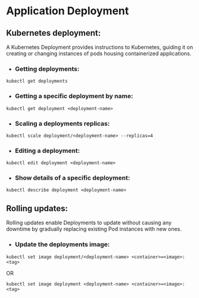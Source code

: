 # Application Deployment

## Kubernetes deployment:

A Kubernetes Deployment provides instructions to Kubernetes, guiding it on creating or changing instances of pods housing containerized applications.

* ### Getting deployments:

`kubectl get deployments`

* ### Getting a specific deployment by name:

`kubectl get deployment <deployment-name>`

* ### Scaling a deployments replicas:

`kubectl scale deployment/<deployment-name> --replicas=4`

* ### Editing a deployment:

`kubectl edit deployment <deployment-name>`

* ### Show details of a specific deployment:

`kubectl describe deployment <deployment-name>`

## Rolling updates:

Rolling updates enable Deployments to update without causing any downtime by gradually replacing existing Pod instances with new ones.

* ### Update the deployments image:
`kubectl set image deployment/<deployment-name> <container>=<image>:<tag>`

OR

`kubectl set image deployment <deployment-name> <container>=<image>:<tag>`
